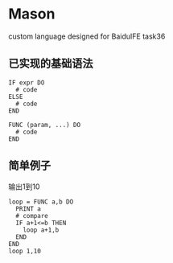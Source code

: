 # Mason
custom language designed for BaiduIFE task36

已实现的基础语法
---

```
IF expr DO
  # code
ELSE
  # code
END
```

```
FUNC (param, ...) DO
  # code
END
```

简单例子
---
输出1到10

```
loop = FUNC a,b DO
  PRINT a
  # compare
  IF a+1<=b THEN
    loop a+1,b
  END
END
loop 1,10
```
